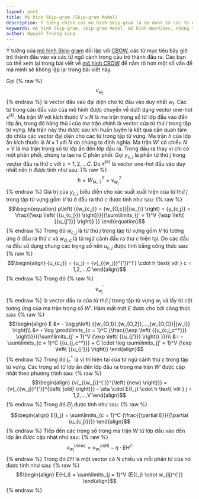 ```yaml
---
layout: post
title: Mô hình Skip-gram (Skip-gram Model)
description: Ý tưởng chính của mô hình Skip-gram là dự đoán từ các từ ngữ cảnh xung quanh dựa vào từ mục tiêu đầu vào trong một phạm vi nhất định.
keywords: mô hình Skip-gram, Skip-gram Model, mô hình Word2Vec, nhúng từ Skip-gram
author: Nguyễn Trường Long
---
```


Ý tưởng của [mô hình Skip-gram](https://nguyentruonglong.net/mo-hinh-skip-gram.html) đối lập với [CBOW](https://nguyentruonglong.net/mo-hinh-cbow-continuous-bag-of-words.html), các từ mục tiêu bây giờ trở thành đầu vào và các từ ngữ cảnh trong câu trở thành đầu ra. Các bạn có thể xem lại trong bài viết về [mô hình CBOW](https://nguyentruonglong.net/mo-hinh-cbow-continuous-bag-of-words.html) để nắm rõ hơn một số vấn đề mà mình sẽ không lặp lại trong bài viết này.

Gọi {% raw %}$${v_{{w_I}}}$${% endraw %} là vector đầu vào đại diện cho từ đầu vào duy nhất ${w_I}$. Các từ trong câu đầu vào của mô hình được chuyển về dưới dạng vector one-hot ${x^{\left( k \right)}}$. Ma trận $W$ với kích thước $V\times N$ là ma trận trọng số từ lớp đầu vào đến lớp ẩn, trong đó hàng thứ $i$ của ma trận chính là vector của từ thứ $i$ trong tập từ vựng. Ma trận này thu được sau khi huấn luyện là kết quả cần quan tâm do chứa các vector đại diện cho các từ trong tập từ vựng. Ma trận $h$ của lớp ẩn kích thước là $N\times 1$ với $N$ do chúng ta định nghĩa. Ma trận $W'$ có chiều $N\times V$ là ma trận trọng số từ lớp ẩn đến lớp đầu ra. Trong đầu ra thay vì chỉ có một phân phối, chúng ta tạo ra $C$ phân phối. Gọi $y_{c, j}$ là phần tử thứ $j$ trong vector đầu ra thứ $c$ với $c = 1, 2,... C$. Do ${x^{\left( k \right)}}$ là vector one-hot đầu vào duy nhất nên $h$ được tính như sau:
{% raw %}
$$\begin{equation}
h = W_{\left( {k, \cdot } \right)}^T = v{}_{{w_I}}^T
\end{equation}$$
{% endraw %}
Giá trị của $y_{c,j}$ biểu diễn cho xác suất xuất hiện của từ thứ $j$ trong tập từ vựng gồm $V$ từ ở đầu ra thứ $c$ được tính như sau:
{% raw %}
$$\begin{equation}
p\left( {{w_{c,j}} = {w_{O,c}}|{w_I}} \right) = {y_{c,j}} = \frac{{\exp \left( {{u_{c,j}}} \right)}}{{\sum\limits_{j' = 1}^V {\exp \left( {{u_{j'}}} \right)} }}
\end{equation}$$
{% endraw %}
Trong đó ${w_{c,j}}$ là từ thứ $j$ trong tập từ vựng gồm $V$ từ tương ứng ở đầu ra thứ $c$ và ${w_{O,c}}$ là từ ngữ cảnh đầu ra thứ $c$ hiện tại. Do các đầu ra đều sử dụng chung các trọng số nên $u_{c, j}$ được tính bằng công thức sau:
{% raw %}
$$\begin{align}
{u_{c,j}} = {u_j} = {v{_{{w_j}}^{'}}^T} \cdot h \text{  với  } c = 1,2,...,C
\end{align}$$
{% endraw %}
Trong đó {% raw %}$$v{_{{w_j}}^{'}}$${% endraw %} là vector đầu ra của từ thứ $j$ trong tập từ vựng ${w_j}$ và lấy từ cột tương ứng của ma trận trọng số $W'$. Hàm mất mát $E$ được cho bởi công thức sau:
{% raw %}
$$\begin{align}
E &=  - \log p\left( {{w_{O,1}},{w_{O,2}},...,{w_{O,C}}|{w_I}} \right)\\
&= - \log \prod\limits_{c = 1}^C {\frac{{\exp \left( {{u_{c,j_c^*}}} \right)}}{{\sum\limits_{j' = 1}^V {\exp \left( {{u_{j'}}} \right)} }}}\\
&=  - \sum\limits_{c = 1}^C {{u_{j_c^*}}}  + C \cdot \log \sum\limits_{j' = 1}^V {\exp \left( {{u_{j'}}} \right)}
\end{align}$$
{% endraw %}
Trong đó $j^{*}_{c}$ là vị trí hiện tại của từ ngữ cảnh thứ $c$ trong tập từ vựng. Các trọng số từ lớp ẩn đến lớp đầu ra trong ma trận $W'$ được cập nhật theo phương trình sau:
{% raw %}
$$\begin{align}
{v{_{{w_j}}^{'}}^{\left( {new} \right)}} = {v{_{{w_j}}^{'}}^{\left( {old} \right)}} - \eta  \cdot E{I_j} \cdot h \text{  với  } j = 1,2,...,V
\end{align}$$
{% endraw %}
Trong đó $E{I_j}$ được tính như sau:
{% raw %}
$$\begin{align}
	E{I_j} = \sum\limits_{c = 1}^C {\frac{{\partial E}}{{\partial {u_{c,j}}}}}
\end{align}$$
{% endraw %}
Tiếp đến các trọng số trong ma trận $W$ từ lớp đầu vào đến lớp ẩn được cập nhật như sau:
{% raw %}
$$\begin{equation}
{v_{{w_I}}}^{\left( {new} \right)} = {v_{{w_I}}}^{\left( {old} \right)} - \eta  \cdot E{H^T}
\end{equation}$$
{% endraw %}
Trong đó $EH$ là một vector có $N$ chiều và mỗi phần tử của nó được tính như sau:
{% raw %}
$$\begin{align}
	E{H_i} = \sum\limits_{j = 1}^V {E{I_j} \cdot w_{ij}^{'}}
\end{align}$$
{% endraw %}
